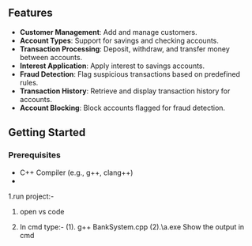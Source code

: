 ## Features

- **Customer Management**: Add and manage customers.
- **Account Types**: Support for savings and checking accounts.
- **Transaction Processing**: Deposit, withdraw, and transfer money between accounts.
- **Interest Application**: Apply interest to savings accounts.
- **Fraud Detection**: Flag suspicious transactions based on predefined rules.
- **Transaction History**: Retrieve and display transaction history for accounts.
- **Account Blocking**: Block accounts flagged for fraud detection.

## Getting Started

### Prerequisites
- C++ Compiler (e.g., g++, clang++)
- 
1.run project:- 

   1. open vs code
      
  2. In cmd type:- (1). g++ BankSystem.cpp
                 (2).\a.exe
   Show the output in cmd

    

  

